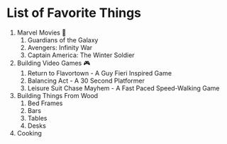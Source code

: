 # List of Favorite Things
1. Marvel Movies :movie_camera:
    1. Guardians of the Galaxy
    2. Avengers: Infinity War
    3. Captain America: The Winter Soldier
2. Building Video Games :video_game:
    1. Return to Flavortown - A Guy Fieri Inspired Game
    2. Balancing Act - A 30 Second Platformer
    3. Leisure Suit Chase Mayhem - A Fast Paced Speed-Walking Game
3. Building Things From Wood
    1. Bed Frames
    2. Bars
    3. Tables
    4. Desks
 4. Cooking
